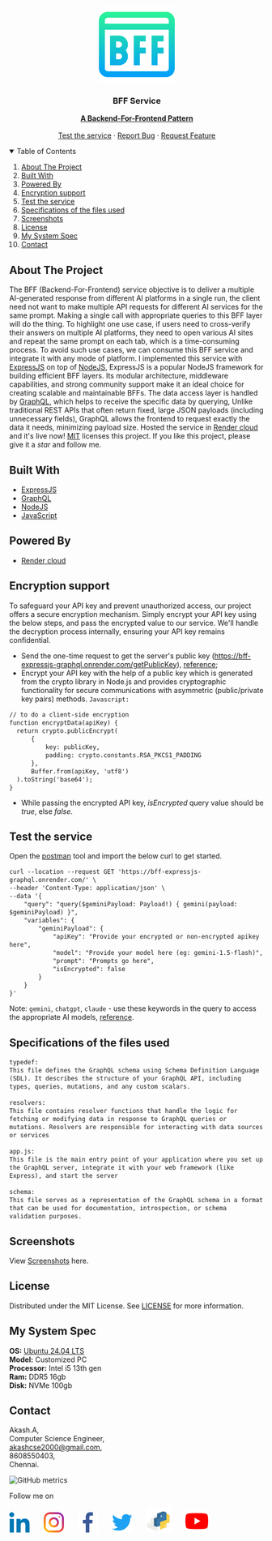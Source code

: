 <!-- PROJECT LOGO -->
<p align="center">
  <img src="https://github.com/Akash-Peace/BFF-EXPRESSJS-GRAPHQL/blob/main/Screenshot/BFF_logo.png" alt="Logo" width="150" height="150">
  <h3 align="center">BFF Service</h3>
  <p align="center">
    <a href="https://reactjs.org/"><strong>A Backend-For-Frontend Pattern</strong></a>
    <br />
    <br />
    <a href="#test-the-service">Test the service</a>
    ·
    <a href="https://github.com/Akash-Peace/BFF-EXPRESSJS-GRAPHQL/issues">Report Bug</a>
    ·
    <a href="https://github.com/Akash-Peace/BFF-EXPRESSJS-GRAPHQL/issues">Request Feature</a>
  </p>
</p>



<!-- TABLE OF CONTENTS -->
<details open="open">
  <summary>Table of Contents</summary>
  <ol>
    <li><a href="#about-the-project">About The Project</a></li>
    <li><a href="#built-with">Built With</a></li>
    <li><a href="#powered-by">Powered By</a></li>
    <li><a href="#encryption-support">Encryption support</a></li>
    <li><a href="#test-the-service">Test the service</a></li>
    <li><a href="#specifications-of-the-files-used">Specifications of the files used</a></li>
    <li><a href="#screenshots">Screenshots</a></li>
    <li><a href="#license">License</a></li>
    <li><a href="#my-system-spec">My System Spec</a></li>
    <li><a href="#contact">Contact</a></li>
  </ol>
</details>



<!-- ABOUT THE PROJECT -->
## About The Project

The BFF (Backend-For-Frontend) service objective is to deliver a multiple AI-generated response from different AI platforms in a single run, the client need not want to make multiple API requests for different AI services for the same prompt. Making a single call with appropriate queries to this BFF layer will do the thing. To highlight one use case, if users need to cross-verify their answers on multiple AI platforms, they need to open various AI sites and repeat the same prompt on each tab, which is a time-consuming process. To avoid such use cases, we can consume this BFF service and integrate it with any mode of platform. I implemented this service with [ExpressJS](https://expressjs.com/) on top of [NodeJS](https://nodejs.org/en), ExpressJS is a popular NodeJS framework for building efficient BFF layers. Its modular architecture, middleware capabilities, and strong community support make it an ideal choice for creating scalable and maintainable BFFs. The data access layer is handled by [GraphQL](https://graphql.org/), which helps to receive the specific data by querying, Unlike traditional REST APIs that often return fixed, large JSON payloads (including unnecessary fields), GraphQL allows the frontend to request exactly the data it needs, minimizing payload size. Hosted the service in [Render cloud](https://dashboard.render.com/web/srv-crmr7bd6l47c739v0emg) and it's live now! [MIT](https://github.com/Akash-Peace/BFF-EXPRESSJS-GRAPHQL/blob/main/LICENSE) licenses this project. If you like this project, please give it a _star_ and follow me.

## Built With

* [ExpressJS](https://expressjs.com/)
* [GraphQL](https://graphql.org/)
* [NodeJS](https://nodejs.org/en)
* [JavaScript](https://www.javascript.com/)


## Powered By

* [Render cloud](https://dashboard.render.com/web/srv-crmr7bd6l47c739v0emg)


## Encryption support

To safeguard your API key and prevent unauthorized access, our project offers a secure encryption mechanism. Simply encrypt your API key using the below steps, and pass the encrypted value to our service. We'll handle the decryption process internally, ensuring your API key remains confidential.
* Send the one-time request to get the server's public key (https://bff-expressjs-graphql.onrender.com/getPublicKey), [reference](https://github.com/Akash-Peace/BFF-EXPRESSJS-GRAPHQL/blob/main/Screenshot/BFF_public_key.png);
* Encrypt your API key with the help of a public key which is generated from the crypto library in Node.js and provides cryptographic functionality for secure communications with asymmetric (public/private key pairs) methods.
`Javascript:`
```
// to do a client-side encryption
function encryptData(apiKey) {
  return crypto.publicEncrypt(
      {
          key: publicKey,
          padding: crypto.constants.RSA_PKCS1_PADDING
      },
      Buffer.from(apiKey, 'utf8')
  ).toString('base64');
}
```
* While passing the encrypted API key, _isEncrypted_ query value should be _true_, else _false_.


## Test the service

Open the [postman](https://web.postman.co/workspace/My-Workspace~e1d61c7c-28a2-4e42-8d88-e4d256c8d9f1/import) tool and import the below curl to get started.
```
curl --location --request GET 'https://bff-expressjs-graphql.onrender.com/' \
--header 'Content-Type: application/json' \
--data '{
    "query": "query($geminiPayload: Payload!) { gemini(payload: $geminiPayload) }",
    "variables": {
        "geminiPayload": {
            "apiKey": "Provide your encrypted or non-encrypted apikey here",
            "model": "Provide your model here (eg: gemini-1.5-flash)",
            "prompt": "Prompts go here",
            "isEncrypted": false
        }
    }
}'
```
Note: `gemini`, `chatgpt`, `claude` - use these keywords in the query to access the appropriate AI models, [reference](https://github.com/Akash-Peace/BFF-EXPRESSJS-GRAPHQL/blob/main/Screenshot/BFF_request_and_response.png).


## Specifications of the files used

```
typedef:
This file defines the GraphQL schema using Schema Definition Language (SDL). It describes the structure of your GraphQL API, including types, queries, mutations, and any custom scalars.

resolvers:
This file contains resolver functions that handle the logic for fetching or modifying data in response to GraphQL queries or mutations. Resolvers are responsible for interacting with data sources or services

app.js:
This file is the main entry point of your application where you set up the GraphQL server, integrate it with your web framework (like Express), and start the server

schema:
This file serves as a representation of the GraphQL schema in a format that can be used for documentation, introspection, or schema validation purposes.
```


## Screenshots

View [Screenshots](https://github.com/Akash-Peace/BFF-EXPRESSJS-GRAPHQL/blob/main/Screenshot/) here.


<!-- LICENSE -->
## License

Distributed under the MIT License. See [LICENSE](https://github.com/Akash-Peace/BFF-EXPRESSJS-GRAPHQL/blob/main/LICENSE) for more information.


## My System Spec

**OS:** [Ubuntu 24.04 LTS](https://ubuntu.com/)\
**Model:** Customized PC\
**Processor:** Intel i5 13th gen\
**Ram:** DDR5 16gb\
**Disk:** NVMe 100gb


<!-- CONTACT -->
## Contact

Akash.A,\
Computer Science Engineer,\
akashcse2000@gmail.com,\
8608550403,\
Chennai.


![GitHub metrics](https://metrics.lecoq.io/Akash-Peace)  

Follow me on

[<img src='https://github.com/Akash-Peace/INDUSTRIAL-WEBSITE/blob/main/images/linkedin.png' alt='linkedin' height='40'>](https://www.linkedin.com/in/akash-2000-cse) &nbsp; &nbsp; &nbsp; [<img src='https://github.com/Akash-Peace/INDUSTRIAL-WEBSITE/blob/main/images/instagram.png' alt='instagram' height='40'>](https://www.instagram.com/nocturnal_lad) &nbsp; &nbsp; &nbsp; [<img src='https://github.com/Akash-Peace/INDUSTRIAL-WEBSITE/blob/main/images/facebook.png' alt='facebook' height='40'>](https://www.facebook.com/profile.php?id=100061841000593) &nbsp; &nbsp; &nbsp; [<img src='https://github.com/Akash-Peace/INDUSTRIAL-WEBSITE/blob/main/images/twitter.png' alt='twitter' height='40'>](https://twitter.com/AkashA53184506) &nbsp; &nbsp; &nbsp; [<img src='https://github.com/Akash-Peace/INDUSTRIAL-WEBSITE/blob/main/images/pypi.png' alt='pypi' height='50'>](https://pypi.org/user/Akash-Peace/) &nbsp; &nbsp; &nbsp; [<img src='https://github.com/Akash-Peace/INDUSTRIAL-WEBSITE/blob/main/images/youtube.png' alt='youtube' height='45'>](https://www.youtube.com/channel/UCmugCO6k7hgSZqaI1jzbelw/featured) 
